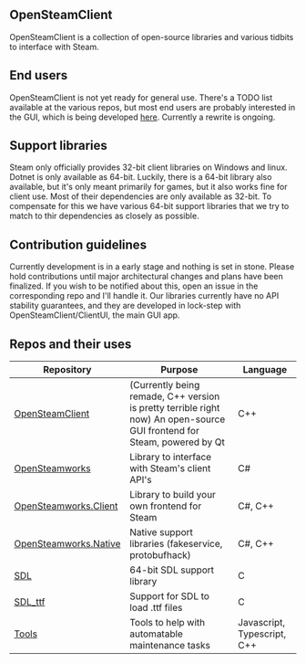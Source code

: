 ## OpenSteamClient
OpenSteamClient is a collection of open-source libraries and various tidbits to interface with Steam.

## End users
OpenSteamClient is not yet ready for general use. There's a TODO list available at the various repos, but most end users are probably interested in the GUI, which is being developed [here](https://github.com/OpenSteamClient/OpenSteamClient).
Currently a rewrite is ongoing.

## Support libraries
Steam only officially provides 32-bit client libraries on Windows and linux. Dotnet is only available as 64-bit. Luckily, there is a 64-bit library also available, but it's only meant primarily for games, but it also works fine for client use.
Most of their dependencies are only available as 32-bit. To compensate for this we have various 64-bit support libraries that we try to match to thir dependencies as closely as possible.

## Contribution guidelines
Currently development is in a early stage and nothing is set in stone.
Please hold contributions until major architectural changes and plans have been finalized. If you wish to be notified about this, open an issue in the corresponding repo and I'll handle it.
Our libraries currently have no API stability guarantees, and they are developed in lock-step with OpenSteamClient/ClientUI, the main GUI app. 


## Repos and their uses
| Repository  | Purpose | Language |
| ------------- | ------------- | - |
| [OpenSteamClient](https://github.com/OpenSteamClient/OpenSteamClient) | (Currently being remade, C++ version is pretty terrible right now) An open-source GUI frontend for Steam, powered by Qt | C++ |
| [OpenSteamworks](https://github.com/OpenSteamClient/OpenSteamworks) | Library to interface with Steam's client API's | C# |
| [OpenSteamworks.Client](https://github.com/OpenSteamClient/OpenSteamworks.Client) | Library to build your own frontend for Steam | C#, C++ |
| [OpenSteamworks.Native](https://github.com/OpenSteamClient/OpenSteamworks.Native) | Native support libraries (fakeservice, protobufhack) | C#, C++ |
| [SDL](https://github.com/OpenSteamClient/SDL) | 64-bit SDL support library | C |
| [SDL_ttf](https://github.com/OpenSteamClient/SDL_ttf) | Support for SDL to load .ttf files | C |
| [Tools](https://github.com/OpenSteamClient/Tools) | Tools to help with automatable maintenance tasks | Javascript, Typescript, C++ |

<!--

**Here are some ideas to get you started:**

🙋‍♀️ A short introduction - what is your organization all about?
🌈 Contribution guidelines - how can the community get involved?
👩‍💻 Useful resources - where can the community find your docs? Is there anything else the community should know?
🍿 Fun facts - what does your team eat for breakfast?
🧙 Remember, you can do mighty things with the power of [Markdown](https://docs.github.com/github/writing-on-github/getting-started-with-writing-and-formatting-on-github/basic-writing-and-formatting-syntax)
-->
